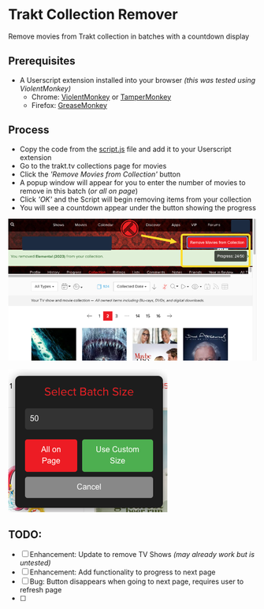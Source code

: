# Trakt Collection Remover

Remove movies from Trakt collection in batches with a countdown display

## Prerequisites

-   A Userscript extension installed into your browser _(this was tested using ViolentMonkey)_
    -   Chrome: [ViolentMonkey](https://chromewebstore.google.com/detail/violentmonkey/jinjaccalgkegednnccohejagnlnfdag?hl=en) or [TamperMonkey](https://chromewebstore.google.com/detail/tampermonkey/dhdgffkkebhmkfjojejmpbldmpobfkfo?hl=en)
    -   Firefox: [GreaseMonkey](https://addons.mozilla.org/en-US/firefox/addon/greasemonkey/)

## Process

-   Copy the code from the [script.js](/script.js) file and add it to your Userscript extension
-   Go to the trakt.tv collections page for movies
-   Click the _'Remove Movies from Collection'_ button
-   A popup window will appear for you to enter the number of movies to remove in this batch (_or all on page_)
-   Click _'OK'_ and the Script will begin removing items from your collection
-   You will see a countdown appear under the button showing the progress

![img2.png](/Documentation/img2.png)

![img1.png](/Documentation/img1.png)

## TODO:

-   [ ] Enhancement: Update to remove TV Shows _(may already work but is untested)_
-   [ ] Enhancement: Add functionality to progress to next page
-   [ ] Bug: Button disappears when going to next page, requires user to refresh page
-   [ ]
